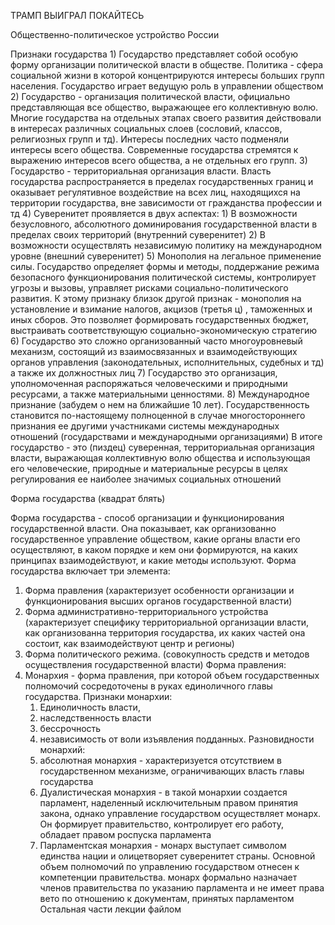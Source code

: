 ТРАМП ВЫИГРАЛ 
ПОКАЙТЕСЬ

Общественно-политическое устройство России

Признаки государства
	1) Государство представляет собой особую форму организации политической власти в обществе. Политика - сфера социальной жизни в которой концентрируются интересы больших групп населения. Государство играет ведущую роль в управлении обществом
	2) Государство - организация политической власти, официально представляющая все общество, выражающее его коллективную волю. Многие государства на отдельных этапах своего развития действовали в интересах различных социальных слоев (сословий, классов, религиозных групп и тд). Интересы последних часто подменяли интересы всего общества. Современные государства стремятся к выражению интересов всего общества, а не отдельных его групп. 
	3) Государство - территориальная организация власти. Власть государства распространяется в пределах государственных границ и оказывает регулятивное воздействие на всех лиц, находящихся на территории государства, вне зависимости от гражданства профессии и тд 
	4) Суверенитет проявляется в двух аспектах:
		1) В возможности безусловного, абсолютного доминирования государственной власти в пределах своих территорий (внутренний суверенитет)
		2) В возможности осуществлять независимую политику на международном уровне (внешний суверенитет) 
	5) Монополия на легальное применение силы. Государство определяет формы и методы, поддержание режима безопасного функционирования политической системы, контролирует угрозы и вызовы, управляет рисками социально-политического развития. К этому признаку близок другой признак - монополия на установление и взимание налогов, акцизов (третья ц) , таможенных и иных сборов. Это позволяет формировать государственных бюджет, выстраивать соответствующую социально-экономическую стратегию 
	6) Государство это сложно организованный часто многоуровневый механизм, состоящий из взаимосвязанных и взаимодействующих органов управления (законодательных, исполнительных, судебных и тд) а также их должностных лиц 
	7) Государство это организация, уполномоченная распоряжаться человеческими и природными ресурсами, а также материальными ценностями. 
	8) Международное признание (забудем о нем на ближайшие 10 лет). Государственность становится по-настоящему полноценной в случае многостороннего признания ее другими участниками системы международных отношений (государствами и международными организациями) 
	В итоге государство - это (пиздец) суверенная, территориальная организация власти, выражающая коллективную волю общества и использующая его человеческие, природные и материальные ресурсы в целях регулирования ее наиболее значимых социальных отношений 

Форма государства (квадрат блять)

Форма государства - способ организации и функционирования государственной власти. Она показывает, как организованно государственное управление обществом, какие органы власти его осуществляют, в каком порядке и кем они формируются, на каких принципах взаимодействуют, и какие методы используют. 
Форма государства включает три элемента: 
1) Форма правления (характеризует особенности организации и функционирования высших органов государственной власти)
2) Форма административно-территориального устройства (характеризует специфику территориальной организации власти, как организованна территория государства, их каких частей она состоит, как взаимодействуют центр и регионы)
3) Форма политического режима. (совокупность средств и методов осуществления государственной власти)
Форма правления: 
1) Монархия - форма правления, при которой объем государственных полномочий
сосредоточены в руках единоличного главы государства. 
Признаки монархии: 
	1) Единоличность власти, 
	2) наследственность власти
	3) бессрочность
	4) независимость от воли изъявления подданных. 
Разновидности монархий:
	1) абсолютная монархия - характеризуется отсутствием в государственном механизме, ограничивающих власть главы государства
	2) Дуалистическая монархия - в такой монархии создается парламент, наделенный исключительным правом принятия закона, однако управление государством осуществляет монарх. Он формирует правительство, контролирует его работу, обладает правом роспуска парламента
	3) Парламентская монархия - монарх выступает символом единства нации и олицетворяет суверенитет страны. Основной объем полномочий по управлению государством отнесен к компетенции правительства. монарх формально назначает членов правительства по указанию парламента и не имеет права вето по отношению к документам, принятых парламентом 
Остальная части лекции файлом

